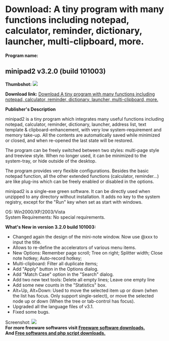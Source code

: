 # Download: A tiny program with many functions including notepad, calculator, reminder, dictionary, launcher, multi-clipboard, more.

**Program name:**

## minipad2 v3.2.0 (build 101003)

  
**Thumbshot:** ![](http://www.freewarefiles.com/screenshot/nsminipad2v3_md.gif)   
  
**Download link:** [Download A tiny program with many functions including notepad, calculator, reminder, dictionary, launcher, multi-clipboard, more.](http://freesoftwares.boysofts.com/Minipad2_program_39725.html)  
  


**Publisher's Description**  
  


minipad2 is a tiny program which integrates many useful functions including notepad, calculator, reminder, dictionary, launcher, address list, text template & clipboard-enhancement, with very low system-requirement and memory take-up. All the contents are automatically saved while minimized or closed, and when re-opened the last state will be restored. 

The program can be freely switched between two styles: multi-page style and treeview style. When no longer used, it can be minimized to the system-tray, or hide outside of the desktop.

The program provides very flexible configurations. Besides the basic notepad function, all the other extended functions (calculator, reminder...) are like plug-ins which can be freely enabled or disabled in the options.

minipad2 is a single-exe green software. It can be directly used when unzipped to any directory without installation. It adds no key to the system registry, except for the "Run" key when set as start with windows.

OS: Win2000/XP/2003/Vista  
System Requirements: No special requirements.

**What's New in version 3.2.0 build 101003:**

  * Changed again the design of the mini-note window. Now use @xxx to input the title. 
  * Allows to re-define the accelerators of various menu items. 
  * New Options: Remember page scroll; Tree on right; Splitter width; Close note hotkey; Auto-record hotkey; 
  * Multi-clipboard: Filter all duplicate items; 
  * Add "Apply" button in the Options dialog. 
  * Add "Match Case" option in the "Search" dialog. 
  * Add two new text tools: Delete all empty lines; Leave one empty line 
  * Add some new counts in the "Statistics" box. 
  * Alt+Up, Alt+Down: Used to move the selected item up or down (when the list has focus. Only support single-select), or move the selected node up or down (When the tree or tab-control has focus). 
  * Upgraded all the language files of v3.1. 
  * Fixed some bugs. 

  
  
Screenshot: ![](http://www.freewarefiles.com/screenshot/nsminipad2v3.gif)   
**For more freeware softwares visit [Freeware software downloads.](http://freesoftwares.boysofts.com/)**   
**And [Free softwares and php script downloads.](http://www.boysofts.com/)**

